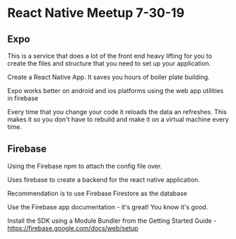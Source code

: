 # React Native Meetup 7-30-19

## Expo

This is a service that does a lot of the front end heavy lifting for you to create the files and structure that you need to set up your application.

Create a React Native App. It saves you hours of boiler plate building.

Expo works better on android and ios platforms using the web app utilities in firebase

Every time that you change your code it reloads the data an refreshes. This makes it so you don't have to rebuild and make it on a virtual machine every time.

## Firebase

Using the Firebase npm to attach the config file over.

Uses firebase to create a backend for the react native application.

Recommendation is to use Firebase Firestore as the database

Use the Firebase app documentation - it's great! You know it's good.

Install the SDK using a Module Bundler from the Getting Started Guide - https://firebase.google.com/docs/web/setup